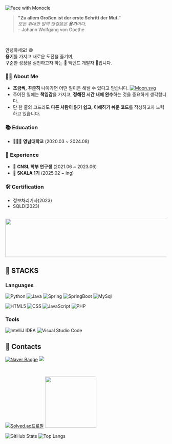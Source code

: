 
![Face with Monocle](https://github.com/user-attachments/assets/31d0c699-f1cf-442a-a1b8-e4b72abc4557)

> **"Zu allem Großen ist der erste Schritt der Mut."**  
> _모든 위대한 일의 첫걸음은 **용기**이다._  
> – Johann Wolfgang von Goethe

<br>

안녕하세요! 😄  
**용기**를 가지고 새로운 도전을 즐기며,  
꾸준한 성장을 실천하고자 하는 🌱 백엔드 개발자 🌱입니다.

### 🙌🏻 About Me

- **조금씩, 꾸준히** 나아가면 어떤 일이든 해낼 수 있다고 믿습니다. [![Moon.svg](https://moon-svg.minung.dev/moon.svg?size=25&theme=ray&rotate=0)](https://moon-svg.minung.dev)
- 주어진 일에는 **책임감**을 가지고, **정해진 시간 내에 완수**하는 것을 중요하게 생각합니다.
- 단 한 줄의 코드라도 **다른 사람이 읽기 쉽고, 이해하기 쉬운 코드**를 작성하고자 노력하고 있습니다.

### 📚 Education

- 🧑🏻‍🎓 **영남대학교** (2020.03 ~ 2024.08)

### 🧪 Experience

- 💭 **CNSL 학부 연구생** (2021.06 ~ 2023.06)
- 🤖 **SKALA 1기** (2025.02 ~ ing)

### 🛠️ Certification

- 정보처리기사(2023)
- SQLD(2023)

<br>

<a href="https://www.gitanimals.org/en_US?utm_medium=image&utm_source=world-dv&utm_content=line">
  <img
    src="https://render.gitanimals.org/lines/world-dv?pet-id=680662613722404528"
    width="600"
    height="120"
  />
</a>

## :rocket: STACKS
### Languages
![Python](https://img.shields.io/badge/Python-3776AB?style=for-the-badge&logo=Python&logoColor=white)
![Java](https://img.shields.io/badge/Java-ED8B00?style=for-the-badge&logo=openjdk&logoColor=white)
![Spring](https://img.shields.io/badge/spring-6DB33F?&style=for-the-badge&logo=spring&logoColor=white)
![SpringBoot](https://img.shields.io/badge/Spring%20Boot-6DB33F?style=for-the-badge&logo=Spring%20Boot&logoColor=black)
![MySql](https://img.shields.io/badge/mysql-4479A1.svg?&style=for-the-badge&logo=mysql&logoColor=white)

![HTML5](https://img.shields.io/badge/html5-E34F26.svg?&style=for-the-badge&logo=html5&logoColor=white)
![CSS](https://img.shields.io/badge/css-1572B6.svg?&style=for-the-badge&logo=css3&logoColor=white)
![JavaScript](https://img.shields.io/badge/JavaScript-F7DF1E.svg?&style=for-the-badge&logo=JavaScript&logoColor=white)
![PHP](https://img.shields.io/badge/PHP-777BB4.svg?&style=for-the-badge&logo=PHP&logoColor=white)

### Tools
![IntelliJ IDEA](https://img.shields.io/badge/IntelliJ%20IDEA-000000.svg?&style=for-the-badge&logo=IntelliJ%20IDEA&logoColor=white)
![Visual Studio Code](https://img.shields.io/badge/Visual%20Studio%20Code-007ACC.svg?&style=for-the-badge&logo=Visual%20Studio%20Code&logoColor=white)

## :rainbow: Contacts
[![Naver Badge](https://img.shields.io/badge/Naver-03C75A?style=for-the-badge&logo=Naver&logoColor=white&link=mailto:goodforx0147@naver.com)](mailto:yumya47@gmail.com)
<a href="https://velog.io/@yumya47" target="_blank"><img src="https://img.shields.io/badge/velog-20C997?style=for-the-badge&logo=velog&logoColor=white"/></a>

<br>

[![Solved.ac프로필](http://mazassumnida.wtf/api/v2/generate_badge?boj=lhk4107)](https://solved.ac/lhk4107)
<img src="https://user-images.githubusercontent.com/74038190/216649426-0c2ee152-84d8-4707-85c4-27a378d2f78a.gif" width="160" />

![GitHub Stats](https://github-readme-stats.vercel.app/api?username=world-dv&show_icons=true&theme=tokyonight)
![Top Langs](https://github-readme-stats.vercel.app/api/top-langs/?username=world-dv&layout=compact&theme=tokyonight&langs_count=8)

